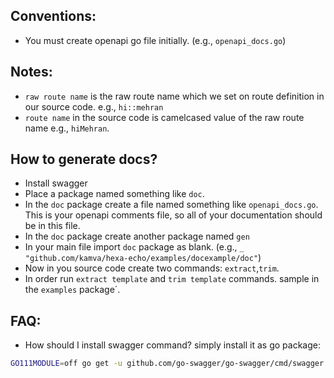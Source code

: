Conventions:
---
- You must create openapi go file initially.
  (e.g., `openapi_docs.go`)
  

Notes:
-------
- `raw route name` is the raw route name which we set on route definition in 
  our source code. e.g., `hi::mehran`
- `route name` in the source code is camelcased value of the
  raw route name e.g., `hiMehran`.
  
  
How to generate docs?
---
- Install swagger
- Place a package named something like `doc`.
- In the `doc` package create a file named something like `openapi_docs.go`.
  This is your openapi comments file, so all of your
  documentation should be in this file.
- In the `doc` package create another package named `gen`
- In your main file import `doc` package as blank. (e.g., `_ "github.com/kamva/hexa-echo/examples/docexample/doc"`)
- Now in you source code create two commands: `extract`,`trim`.
- In order run `extract template` and `trim template` commands.
  sample in the `examples` package´.

FAQ:
---
- How should I install swagger command? simply install
it as go package: 
```bash
GO111MODULE=off go get -u github.com/go-swagger/go-swagger/cmd/swagger
```

